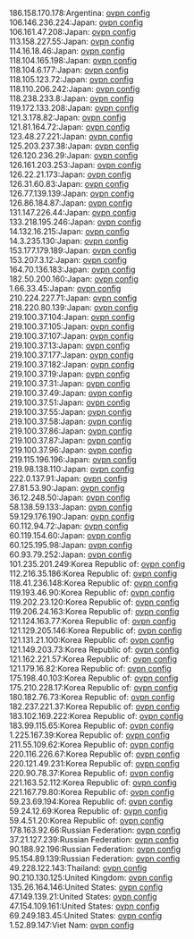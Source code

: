 186.158.170.178:Argentina: [ovpn config](vpn/186_158_170_178.ovpn)  
106.146.236.224:Japan: [ovpn config](vpn/106_146_236_224.ovpn)  
106.161.47.208:Japan: [ovpn config](vpn/106_161_47_208.ovpn)  
113.158.227.55:Japan: [ovpn config](vpn/113_158_227_55.ovpn)  
114.16.18.46:Japan: [ovpn config](vpn/114_16_18_46.ovpn)  
118.104.165.198:Japan: [ovpn config](vpn/118_104_165_198.ovpn)  
118.104.6.177:Japan: [ovpn config](vpn/118_104_6_177.ovpn)  
118.105.123.72:Japan: [ovpn config](vpn/118_105_123_72.ovpn)  
118.110.206.242:Japan: [ovpn config](vpn/118_110_206_242.ovpn)  
118.238.233.8:Japan: [ovpn config](vpn/118_238_233_8.ovpn)  
119.172.133.208:Japan: [ovpn config](vpn/119_172_133_208.ovpn)  
121.3.178.82:Japan: [ovpn config](vpn/121_3_178_82.ovpn)  
121.81.164.72:Japan: [ovpn config](vpn/121_81_164_72.ovpn)  
123.48.27.221:Japan: [ovpn config](vpn/123_48_27_221.ovpn)  
125.203.237.38:Japan: [ovpn config](vpn/125_203_237_38.ovpn)  
126.120.236.29:Japan: [ovpn config](vpn/126_120_236_29.ovpn)  
126.161.203.253:Japan: [ovpn config](vpn/126_161_203_253.ovpn)  
126.22.21.173:Japan: [ovpn config](vpn/126_22_21_173.ovpn)  
126.31.60.83:Japan: [ovpn config](vpn/126_31_60_83.ovpn)  
126.77.139.139:Japan: [ovpn config](vpn/126_77_139_139.ovpn)  
126.86.184.87:Japan: [ovpn config](vpn/126_86_184_87.ovpn)  
131.147.226.44:Japan: [ovpn config](vpn/131_147_226_44.ovpn)  
133.218.195.246:Japan: [ovpn config](vpn/133_218_195_246.ovpn)  
14.132.16.215:Japan: [ovpn config](vpn/14_132_16_215.ovpn)  
14.3.235.130:Japan: [ovpn config](vpn/14_3_235_130.ovpn)  
153.177.179.189:Japan: [ovpn config](vpn/153_177_179_189.ovpn)  
153.207.3.12:Japan: [ovpn config](vpn/153_207_3_12.ovpn)  
164.70.136.183:Japan: [ovpn config](vpn/164_70_136_183.ovpn)  
182.50.200.160:Japan: [ovpn config](vpn/182_50_200_160.ovpn)  
1.66.33.45:Japan: [ovpn config](vpn/1_66_33_45.ovpn)  
210.224.227.71:Japan: [ovpn config](vpn/210_224_227_71.ovpn)  
218.220.80.139:Japan: [ovpn config](vpn/218_220_80_139.ovpn)  
219.100.37.104:Japan: [ovpn config](vpn/219_100_37_104.ovpn)  
219.100.37.105:Japan: [ovpn config](vpn/219_100_37_105.ovpn)  
219.100.37.107:Japan: [ovpn config](vpn/219_100_37_107.ovpn)  
219.100.37.13:Japan: [ovpn config](vpn/219_100_37_13.ovpn)  
219.100.37.177:Japan: [ovpn config](vpn/219_100_37_177.ovpn)  
219.100.37.182:Japan: [ovpn config](vpn/219_100_37_182.ovpn)  
219.100.37.19:Japan: [ovpn config](vpn/219_100_37_19.ovpn)  
219.100.37.31:Japan: [ovpn config](vpn/219_100_37_31.ovpn)  
219.100.37.49:Japan: [ovpn config](vpn/219_100_37_49.ovpn)  
219.100.37.51:Japan: [ovpn config](vpn/219_100_37_51.ovpn)  
219.100.37.55:Japan: [ovpn config](vpn/219_100_37_55.ovpn)  
219.100.37.58:Japan: [ovpn config](vpn/219_100_37_58.ovpn)  
219.100.37.86:Japan: [ovpn config](vpn/219_100_37_86.ovpn)  
219.100.37.87:Japan: [ovpn config](vpn/219_100_37_87.ovpn)  
219.100.37.96:Japan: [ovpn config](vpn/219_100_37_96.ovpn)  
219.115.196.196:Japan: [ovpn config](vpn/219_115_196_196.ovpn)  
219.98.138.110:Japan: [ovpn config](vpn/219_98_138_110.ovpn)  
222.0.137.91:Japan: [ovpn config](vpn/222_0_137_91.ovpn)  
27.81.53.90:Japan: [ovpn config](vpn/27_81_53_90.ovpn)  
36.12.248.50:Japan: [ovpn config](vpn/36_12_248_50.ovpn)  
58.138.59.133:Japan: [ovpn config](vpn/58_138_59_133.ovpn)  
59.129.176.190:Japan: [ovpn config](vpn/59_129_176_190.ovpn)  
60.112.94.72:Japan: [ovpn config](vpn/60_112_94_72.ovpn)  
60.119.154.60:Japan: [ovpn config](vpn/60_119_154_60.ovpn)  
60.125.195.98:Japan: [ovpn config](vpn/60_125_195_98.ovpn)  
60.93.79.252:Japan: [ovpn config](vpn/60_93_79_252.ovpn)  
101.235.201.249:Korea Republic of: [ovpn config](vpn/101_235_201_249.ovpn)  
112.216.35.186:Korea Republic of: [ovpn config](vpn/112_216_35_186.ovpn)  
118.41.236.148:Korea Republic of: [ovpn config](vpn/118_41_236_148.ovpn)  
119.193.46.90:Korea Republic of: [ovpn config](vpn/119_193_46_90.ovpn)  
119.202.23.120:Korea Republic of: [ovpn config](vpn/119_202_23_120.ovpn)  
119.206.24.163:Korea Republic of: [ovpn config](vpn/119_206_24_163.ovpn)  
121.124.163.77:Korea Republic of: [ovpn config](vpn/121_124_163_77.ovpn)  
121.129.205.146:Korea Republic of: [ovpn config](vpn/121_129_205_146.ovpn)  
121.131.21.100:Korea Republic of: [ovpn config](vpn/121_131_21_100.ovpn)  
121.149.203.73:Korea Republic of: [ovpn config](vpn/121_149_203_73.ovpn)  
121.162.221.57:Korea Republic of: [ovpn config](vpn/121_162_221_57.ovpn)  
121.179.16.82:Korea Republic of: [ovpn config](vpn/121_179_16_82.ovpn)  
175.198.40.103:Korea Republic of: [ovpn config](vpn/175_198_40_103.ovpn)  
175.210.228.17:Korea Republic of: [ovpn config](vpn/175_210_228_17.ovpn)  
180.182.76.73:Korea Republic of: [ovpn config](vpn/180_182_76_73.ovpn)  
182.237.221.37:Korea Republic of: [ovpn config](vpn/182_237_221_37.ovpn)  
183.102.169.222:Korea Republic of: [ovpn config](vpn/183_102_169_222.ovpn)  
183.99.115.65:Korea Republic of: [ovpn config](vpn/183_99_115_65.ovpn)  
1.225.167.39:Korea Republic of: [ovpn config](vpn/1_225_167_39.ovpn)  
211.55.109.62:Korea Republic of: [ovpn config](vpn/211_55_109_62.ovpn)  
220.116.226.67:Korea Republic of: [ovpn config](vpn/220_116_226_67.ovpn)  
220.121.49.231:Korea Republic of: [ovpn config](vpn/220_121_49_231.ovpn)  
220.90.78.37:Korea Republic of: [ovpn config](vpn/220_90_78_37.ovpn)  
221.163.52.112:Korea Republic of: [ovpn config](vpn/221_163_52_112.ovpn)  
221.167.79.80:Korea Republic of: [ovpn config](vpn/221_167_79_80.ovpn)  
59.23.69.194:Korea Republic of: [ovpn config](vpn/59_23_69_194.ovpn)  
59.24.12.69:Korea Republic of: [ovpn config](vpn/59_24_12_69.ovpn)  
59.4.51.20:Korea Republic of: [ovpn config](vpn/59_4_51_20.ovpn)  
178.163.92.66:Russian Federation: [ovpn config](vpn/178_163_92_66.ovpn)  
37.21.127.239:Russian Federation: [ovpn config](vpn/37_21_127_239.ovpn)  
90.188.92.196:Russian Federation: [ovpn config](vpn/90_188_92_196.ovpn)  
95.154.89.139:Russian Federation: [ovpn config](vpn/95_154_89_139.ovpn)  
49.228.122.143:Thailand: [ovpn config](vpn/49_228_122_143.ovpn)  
90.210.130.125:United Kingdom: [ovpn config](vpn/90_210_130_125.ovpn)  
135.26.164.146:United States: [ovpn config](vpn/135_26_164_146.ovpn)  
47.149.139.21:United States: [ovpn config](vpn/47_149_139_21.ovpn)  
47.154.109.161:United States: [ovpn config](vpn/47_154_109_161.ovpn)  
69.249.183.45:United States: [ovpn config](vpn/69_249_183_45.ovpn)  
1.52.89.147:Viet Nam: [ovpn config](vpn/1_52_89_147.ovpn)  

